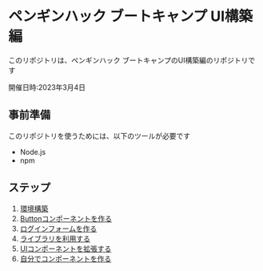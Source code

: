 # ペンギンハック ブートキャンプ UI構築編
このリポジトリは、ペンギンハック ブートキャンプのUI構築編のリポジトリです

開催日時:2023年3月4日

## 事前準備
このリポジトリを使うためには、以下のツールが必要です
- Node.js
- npm

## ステップ
1. [環境構築](https://github.com/tosaken1116/ui-tutoreal/blob/main/docs/1.md)
2. [Buttonコンポーネントを作る](https://github.com/tosaken1116/ui-tutoreal/blob/main/docs/2.md)
3. [ログインフォームを作る](https://github.com/tosaken1116/ui-tutoreal/blob/main/docs/3.md)
4. [ライブラリを利用する](https://github.com/tosaken1116/ui-tutoreal/blob/main/docs/4.md)
5. [UIコンポーネントを拡張する](https://github.com/tosaken1116/ui-tutoreal/blob/main/docs/5.md)
6. [自分でコンポーネントを作る](https://github.com/tosaken1116/ui-tutoreal/blob/main/docs/6.md)
